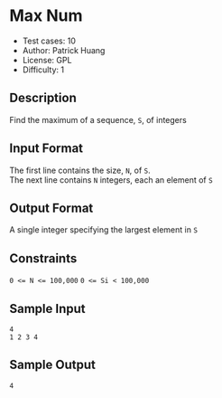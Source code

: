 # Max Num
* Test cases: 10
* Author: Patrick Huang
* License: GPL
* Difficulty: 1

## Description
Find the maximum of a sequence, `S`, of integers

## Input Format
The first line contains the size, `N`, of `S`.</br>
The next line contains `N` integers, each an element of `S`

## Output Format
A single integer specifying the largest element in `S`

## Constraints
`0 <= N <= 100,000`
`0 <= Si < 100,000`

## Sample Input
```
4
1 2 3 4
```

## Sample Output
```
4
```
